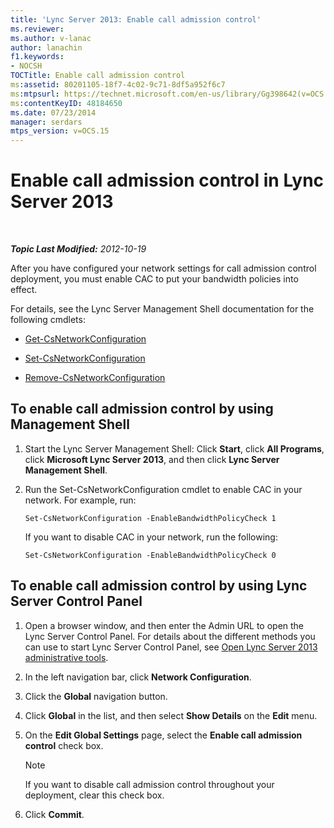 ```yaml
---
title: 'Lync Server 2013: Enable call admission control'
ms.reviewer: 
ms.author: v-lanac
author: lanachin
f1.keywords:
- NOCSH
TOCTitle: Enable call admission control
ms:assetid: 80201105-18f7-4c02-9c71-8df5a952f6c7
ms:mtpsurl: https://technet.microsoft.com/en-us/library/Gg398642(v=OCS.15)
ms:contentKeyID: 48184650
ms.date: 07/23/2014
manager: serdars
mtps_version: v=OCS.15
---
```


<div data-xmlns="http://www.w3.org/1999/xhtml">

<div class="topic" data-xmlns="http://www.w3.org/1999/xhtml" data-msxsl="urn:schemas-microsoft-com:xslt" data-cs="https://msdn.microsoft.com/">

<div data-asp="https://msdn2.microsoft.com/asp">

# Enable call admission control in Lync Server 2013

</div>

<div id="mainSection">

<div id="mainBody">

<span> </span>

_**Topic Last Modified:** 2012-10-19_

After you have configured your network settings for call admission control deployment, you must enable CAC to put your bandwidth policies into effect.

For details, see the Lync Server Management Shell documentation for the following cmdlets:

  - [Get-CsNetworkConfiguration](https://docs.microsoft.com/powershell/module/skype/Get-CsNetworkConfiguration)

  - [Set-CsNetworkConfiguration](https://docs.microsoft.com/powershell/module/skype/Set-CsNetworkConfiguration)

  - [Remove-CsNetworkConfiguration](https://docs.microsoft.com/powershell/module/skype/Remove-CsNetworkConfiguration)

<div>

## To enable call admission control by using Management Shell

1.  Start the Lync Server Management Shell: Click **Start**, click **All Programs**, click **Microsoft Lync Server 2013**, and then click **Lync Server Management Shell**.

2.  Run the Set-CsNetworkConfiguration cmdlet to enable CAC in your network. For example, run:
    
        Set-CsNetworkConfiguration -EnableBandwidthPolicyCheck 1
    
    If you want to disable CAC in your network, run the following:
    
        Set-CsNetworkConfiguration -EnableBandwidthPolicyCheck 0

</div>

<div>

## To enable call admission control by using Lync Server Control Panel

1.  Open a browser window, and then enter the Admin URL to open the Lync Server Control Panel. For details about the different methods you can use to start Lync Server Control Panel, see [Open Lync Server 2013 administrative tools](lync-server-2013-open-lync-server-administrative-tools.md).

2.  In the left navigation bar, click **Network Configuration**.

3.  Click the **Global** navigation button.

4.  Click **Global** in the list, and then select **Show Details** on the **Edit** menu.

5.  On the **Edit Global Settings** page, select the **Enable call admission control** check box.
    
    <div>
    

    > [!NOTE]  
    > If you want to disable call admission control throughout your deployment, clear this check box.

    
    </div>

6.  Click **Commit**.

</div>

</div>

<span> </span>

</div>

</div>

</div>

